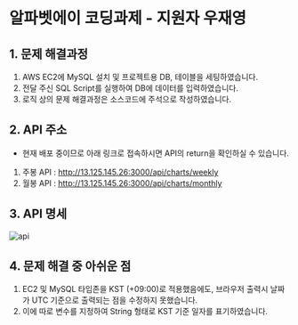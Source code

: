 # 알파벳에이 코딩과제 - 지원자 우재영


## 1. 문제 해결과정

1) AWS EC2에 MySQL 설치 및 프로젝트용 DB, 테이블을 세팅하였습니다.
2) 전달 주신 SQL Script를 실행하여 DB에 데이터를 입력하였습니다.
3) 로직 상의 문제 해결과정은 소스코드에 주석으로 작성하였습니다. 


## 2. API 주소 

* 현재 배포 중이므로 아래 링크로 접속하시면 API의 return을 확인하실 수 있습니다. 

1) 주봉 API : http://13.125.145.26:3000/api/charts/weekly
2) 월봉 API : http://13.125.145.26:3000/api/charts/monthly


## 3. API 명세

![api](https://user-images.githubusercontent.com/99331753/187027671-3275846c-8d6a-46f1-88ac-c6a73116e1f1.jpg)


## 4. 문제 해결 중 아쉬운 점

1) EC2 및 MySQL 타임존을 KST (+09:00)로 적용했음에도, 브라우저 출력시 날짜가 UTC 기준으로 출력되는 점을 수정하지 못했습니다.
2) 이에 따로 변수를 지정하여 String 형태로 KST 기준 일자를 표기하였습니다. 

